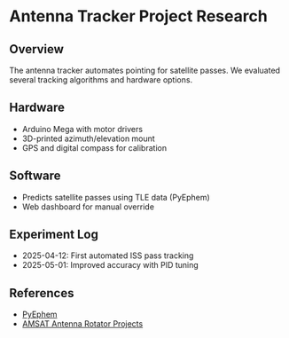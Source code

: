 # Antenna Tracker Project Research

## Overview
The antenna tracker automates pointing for satellite passes. We evaluated several tracking algorithms and hardware options.

## Hardware
- Arduino Mega with motor drivers
- 3D-printed azimuth/elevation mount
- GPS and digital compass for calibration

## Software
- Predicts satellite passes using TLE data (PyEphem)
- Web dashboard for manual override

## Experiment Log
- 2025-04-12: First automated ISS pass tracking
- 2025-05-01: Improved accuracy with PID tuning

## References
- [PyEphem](https://rhodesmill.org/pyephem/)
- [AMSAT Antenna Rotator Projects](https://www.amsat.org/rotator/)
